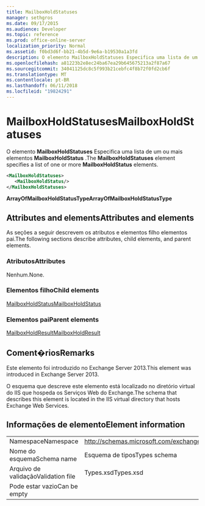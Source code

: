 ```yaml
---
title: MailboxHoldStatuses
manager: sethgros
ms.date: 09/17/2015
ms.audience: Developer
ms.topic: reference
ms.prod: office-online-server
localization_priority: Normal
ms.assetid: f0bd3d6f-bb21-4b5d-9e6a-b19530a1a3fd
description: O elemento MailboxHoldStatuses Especifica uma lista de um ou mais elementos MailboxHoldStatus.
ms.openlocfilehash: a81223b2e8ec24ba67ea29b645675213a2f87a67
ms.sourcegitcommit: 34041125dc8c5f993b21cebfc4f8b72f0fd2cb6f
ms.translationtype: MT
ms.contentlocale: pt-BR
ms.lasthandoff: 06/11/2018
ms.locfileid: "19824291"
---
```

# <a name="mailboxholdstatuses"></a><span data-ttu-id="964f9-103">MailboxHoldStatuses</span><span class="sxs-lookup"><span data-stu-id="964f9-103">MailboxHoldStatuses</span></span>

<span data-ttu-id="964f9-104">O elemento **MailboxHoldStatuses** Especifica uma lista de um ou mais elementos **MailboxHoldStatus** .</span><span class="sxs-lookup"><span data-stu-id="964f9-104">The **MailboxHoldStatuses** element specifies a list of one or more **MailboxHoldStatus** elements.</span></span> 
  
```XML
<MailboxHoldStatuses>
   <MailboxHoldStatus/>
</MailboxHoldStatuses>
```

<span data-ttu-id="964f9-105">**ArrayOfMailboxHoldStatusType**</span><span class="sxs-lookup"><span data-stu-id="964f9-105">**ArrayOfMailboxHoldStatusType**</span></span>

## <a name="attributes-and-elements"></a><span data-ttu-id="964f9-106">Attributes and elements</span><span class="sxs-lookup"><span data-stu-id="964f9-106">Attributes and elements</span></span>

<span data-ttu-id="964f9-107">As seções a seguir descrevem os atributos e elementos filho elementos pai.</span><span class="sxs-lookup"><span data-stu-id="964f9-107">The following sections describe attributes, child elements, and parent elements.</span></span>
  
### <a name="attributes"></a><span data-ttu-id="964f9-108">Atributos</span><span class="sxs-lookup"><span data-stu-id="964f9-108">Attributes</span></span>

<span data-ttu-id="964f9-109">Nenhum.</span><span class="sxs-lookup"><span data-stu-id="964f9-109">None.</span></span>
  
### <a name="child-elements"></a><span data-ttu-id="964f9-110">Elementos filho</span><span class="sxs-lookup"><span data-stu-id="964f9-110">Child elements</span></span>

[<span data-ttu-id="964f9-111">MailboxHoldStatus</span><span class="sxs-lookup"><span data-stu-id="964f9-111">MailboxHoldStatus</span></span>](mailboxholdstatus.md)
  
### <a name="parent-elements"></a><span data-ttu-id="964f9-112">Elementos pai</span><span class="sxs-lookup"><span data-stu-id="964f9-112">Parent elements</span></span>

[<span data-ttu-id="964f9-113">MailboxHoldResult</span><span class="sxs-lookup"><span data-stu-id="964f9-113">MailboxHoldResult</span></span>](mailboxholdresult.md)
  
## <a name="remarks"></a><span data-ttu-id="964f9-114">Coment�rios</span><span class="sxs-lookup"><span data-stu-id="964f9-114">Remarks</span></span>

<span data-ttu-id="964f9-115">Este elemento foi introduzido no Exchange Server 2013.</span><span class="sxs-lookup"><span data-stu-id="964f9-115">This element was introduced in Exchange Server 2013.</span></span>
  
<span data-ttu-id="964f9-116">O esquema que descreve este elemento está localizado no diretório virtual do IIS que hospeda os Serviços Web do Exchange.</span><span class="sxs-lookup"><span data-stu-id="964f9-116">The schema that describes this element is located in the IIS virtual directory that hosts Exchange Web Services.</span></span>
  
## <a name="element-information"></a><span data-ttu-id="964f9-117">Informações de elemento</span><span class="sxs-lookup"><span data-stu-id="964f9-117">Element information</span></span>

|||
|:-----|:-----|
|<span data-ttu-id="964f9-118">Namespace</span><span class="sxs-lookup"><span data-stu-id="964f9-118">Namespace</span></span>  <br/> |http://schemas.microsoft.com/exchange/services/2006/types  <br/> |
|<span data-ttu-id="964f9-119">Nome do esquema</span><span class="sxs-lookup"><span data-stu-id="964f9-119">Schema name</span></span>  <br/> |<span data-ttu-id="964f9-120">Esquema de tipos</span><span class="sxs-lookup"><span data-stu-id="964f9-120">Types schema</span></span>  <br/> |
|<span data-ttu-id="964f9-121">Arquivo de validação</span><span class="sxs-lookup"><span data-stu-id="964f9-121">Validation file</span></span>  <br/> |<span data-ttu-id="964f9-122">Types.xsd</span><span class="sxs-lookup"><span data-stu-id="964f9-122">Types.xsd</span></span>  <br/> |
|<span data-ttu-id="964f9-123">Pode estar vazio</span><span class="sxs-lookup"><span data-stu-id="964f9-123">Can be empty</span></span>  <br/> ||
   

